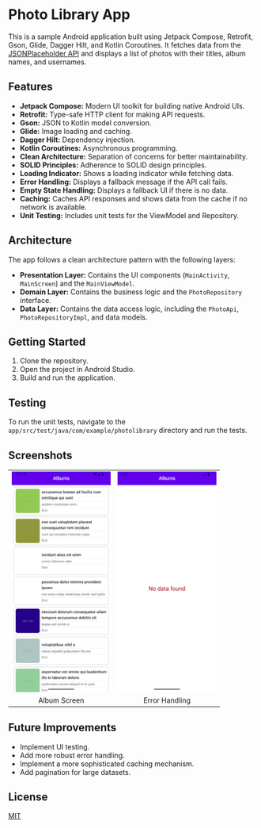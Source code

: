 # Photo Library App

This is a sample Android application built using Jetpack Compose, Retrofit, Gson, Glide, Dagger
Hilt, and Kotlin Coroutines. It fetches data from
the [JSONPlaceholder API](https://jsonplaceholder.typicode.com/) and displays a list of photos with
their titles, album names, and usernames.

## Features

- **Jetpack Compose:** Modern UI toolkit for building native Android UIs.
- **Retrofit:** Type-safe HTTP client for making API requests.
- **Gson:** JSON to Kotlin model conversion.
- **Glide:** Image loading and caching.
- **Dagger Hilt:** Dependency injection.
- **Kotlin Coroutines:** Asynchronous programming.
- **Clean Architecture:** Separation of concerns for better maintainability.
- **SOLID Principles:** Adherence to SOLID design principles.
- **Loading Indicator:** Shows a loading indicator while fetching data.
- **Error Handling:** Displays a fallback message if the API call fails.
- **Empty State Handling:** Displays a fallback UI if there is no data.
- **Caching:** Caches API responses and shows data from the cache if no network is available.
- **Unit Testing:** Includes unit tests for the ViewModel and Repository.

## Architecture

The app follows a clean architecture pattern with the following layers:

- **Presentation Layer:** Contains the UI components (`MainActivity`, `MainScreen`) and the
  `MainViewModel`.
- **Domain Layer:** Contains the business logic and the `PhotoRepository` interface.
- **Data Layer:** Contains the data access logic, including the `PhotoApi`, `PhotoRepositoryImpl`,
  and data models.

## Getting Started

1. Clone the repository.
2. Open the project in Android Studio.
3. Build and run the application.

## Testing

To run the unit tests, navigate to the `app/src/test/java/com/example/photolibrary` directory and
run the tests.


## Screenshots

<table>
  <tr>
    <td><img src="screenshots/1.png" width="200"/></td>
    <td><img src="screenshots/2.png" width="200"/></td>
  </tr>
  <tr>
    <td align="center">Album Screen</td>
    <td align="center">Error Handling</td>
  </tr>
</table>


## Future Improvements

- Implement UI testing.
- Add more robust error handling.
- Implement a more sophisticated caching mechanism.
- Add pagination for large datasets.

## License

[MIT](https://opensource.org/licenses/MIT)
